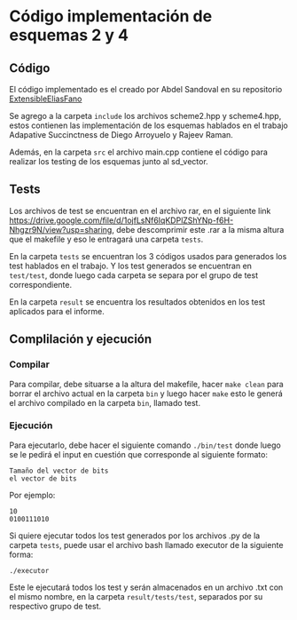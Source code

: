 # Código implementación de esquemas 2 y 4

## Código

El código implementado es el creado por Abdel Sandoval en su repositorio [ExtensibleEliasFano](https://github.com/apdelsm/ExtensibleEliasFano)

Se agrego a la carpeta ```include``` los archivos scheme2.hpp y scheme4.hpp, estos contienen las implementación de los esquemas hablados en el trabajo Adapative Succinctness de Diego Arroyuelo y Rajeev Raman.

Además, en la carpeta ```src``` el archivo main.cpp contiene el código para realizar los testing de los esquemas junto al sd_vector.

## Tests

Los archivos de test se encuentran en el archivo rar, en el siguiente link https://drive.google.com/file/d/1ojfLsNf6IqKDPlZShYNp-f6H-Nhgzr9N/view?usp=sharing, debe descomprimir este .rar a la misma altura que el makefile y eso le entragará una carpeta ```tests```.

En la carpeta ```tests``` se encuentran los 3 códigos usados para generados los test hablados en el trabajo. Y los test generados se encuentran en ```test/test```, donde luego cada carpeta se separa por el grupo de test correspondiente.

En la carpeta ```result``` se encuentra los resultados obtenidos en los test aplicados para el informe.

## Complilación y ejecución

### Compilar

Para compilar, debe situarse a la altura del makefile, hacer ```make clean``` para borrar el archivo actual en la carpeta ```bin``` y luego hacer ```make``` esto le generá el archivo compilado en la carpeta ```bin```, llamado test.

### Ejecución

Para ejecutarlo, debe hacer el siguiente comando ```./bin/test``` donde luego se le pedirá el input en cuestión que corresponde al siguiente formato:

```
Tamaño del vector de bits
el vector de bits
```

Por ejemplo:

```
10
0100111010
```

Si quiere ejecutar todos los test generados por los archivos .py de la carpeta ```tests```, puede usar el archivo bash llamado executor de la siguiente forma:

```
./executor
```

Este le ejecutará todos los test y serán almacenados en un archivo .txt con el mismo nombre, en la carpeta ```result/tests/test```, separados por su respectivo grupo de test.
